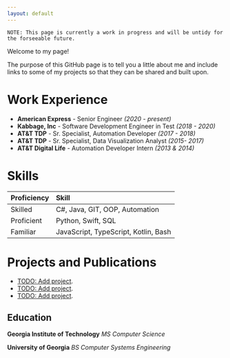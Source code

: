 ```yaml
---
layout: default
---
```

```
NOTE: This page is currently a work in progress and will be untidy for the forseeable future.
```

Welcome to my page! 

The purpose of this GitHub page is to tell you a little about me and include links to some of my projects so that they can be shared and built upon.

# Work Experience

* **American Express** - Senior Engineer _(2020 - present)_
* **Kabbage, Inc** - Software Development Engineer in Test _(2018 - 2020)_
* **AT&T TDP** - Sr. Specialist, Automation Developer _(2017 - 2018)_
* **AT&T TDP** - Sr. Specialist, Data Visualization Analyst _(2015- 2017)_
* **AT&T Digital Life** - Automation Developer Intern _(2013 & 2014)_

# Skills

| Proficiency  | Skill                                  |
|:-------------|:---------------------------------------|
| Skilled      | C#, Java, GIT, OOP, Automation         | 
| Proficient   | Python, Swift, SQL                     | 
| Familiar     | JavaScript, TypeScript, Kotlin, Bash   | 

# Projects and Publications

* [TODO: Add project](./another-page.html).
* [TODO: Add project](./another-page.html).
* [TODO: Add project](./another-page.html).

## Education

**Georgia Institute of Technology** 
_MS Computer Science_

**University of Georgia** 
_BS Computer Systems Engineering_

